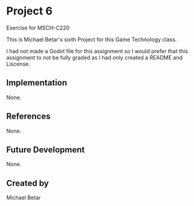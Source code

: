 # Project 6
Exercise for MSCH-C220

This is Michael Betar's sixth Project for this Game Technology class. 

I had not made a Godot file for this assignment so I would prefer that this assignment to not be fully graded as I had only created a README and Liscense. 

## Implementation
None.

## References
None.

## Future Development
None.

## Created by 
Michael Betar
